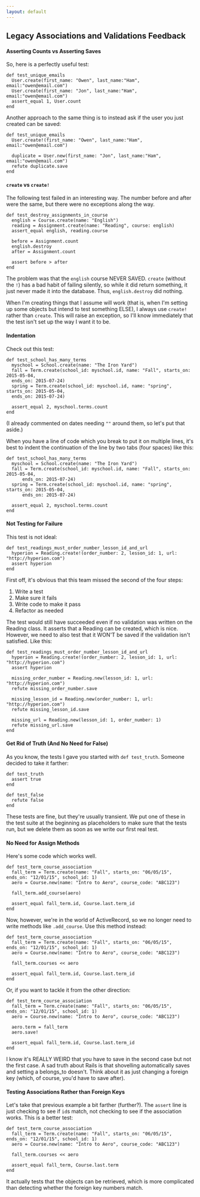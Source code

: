 ```yaml
---
layout: default
---
```


## Legacy Associations and Validations Feedback

#### Asserting Counts vs Asserting Saves

So, here is a perfectly useful test:

    def test_unique_emails
      User.create(first_name: "Owen", last_name:"Ham", email:"owen@email.com")
      User.create(first_name: "Jon", last_name:"Ham", email:"owen@email.com")
      assert_equal 1, User.count
    end

Another approach to the same thing is to instead ask if the user you just created can be saved:

    def test_unique_emails
      User.create!(first_name: "Owen", last_name:"Ham", email:"owen@email.com")

      duplicate = User.new(first_name: "Jon", last_name:"Ham", email:"owen@email.com")
      refute duplicate.save
    end

#### `create` vs `create!`

The following test failed in an interesting way.  The number before and after were the same, but there were no exceptions along the way.

    def test_destroy_assignments_in_course
      english = Course.create(name: "English")
      reading = Assignment.create(name: "Reading", course: english)
      assert_equal english, reading.course

      before = Assignment.count
      english.destroy
      after = Assignment.count

      assert before > after
    end

The problem was that the `english` course NEVER SAVED.  `create` (without the `!`) has a bad habit of failing silently, so while it did return something, it just never made it into the database.  Thus, `english.destroy` did nothing.

When I'm creating things that I assume will work (that is, when I'm setting up some objects but intend to test something ELSE), I always use `create!` rather than `create`.  This will raise an exception, so I'll know immediately that the test isn't set up the way I want it to be.


#### Indentation

Check out this test:

    def test_school_has_many_terms
      myschool = School.create(name: "The Iron Yard")
      fall = Term.create(school_id: myschool.id, name: "Fall", starts_on: 2015-05-04,
      ends_on: 2015-07-24)
      spring = Term.create(school_id: myschool.id, name: "spring", starts_on: 2015-05-04,
      ends_on: 2015-07-24)

      assert_equal 2, myschool.terms.count
    end

(I already commented on dates needing `""` around them, so let's put that aside.)

When you have a line of code which you break to put it on multiple lines, it's best to indent the continuation of the line by two tabs (four spaces) like this:

    def test_school_has_many_terms
      myschool = School.create(name: "The Iron Yard")
      fall = Term.create(school_id: myschool.id, name: "Fall", starts_on: 2015-05-04,
          ends_on: 2015-07-24)
      spring = Term.create(school_id: myschool.id, name: "spring", starts_on: 2015-05-04,
          ends_on: 2015-07-24)

      assert_equal 2, myschool.terms.count
    end

#### Not Testing for Failure

This test is not ideal:

    def test_readings_must_order_number_lesson_id_and_url
      hyperion = Reading.create!(order_number: 2, lesson_id: 1, url: "http://hyperion.com")
      assert hyperion
    end

First off, it's obvious that this team missed the second of the four steps:

1. Write a test
2. Make sure it fails
3. Write code to make it pass
4. Refactor as needed

The test would still have succeeded even if no validation was written on the Reading class.  It asserts that a Reading can be created, which is nice.  However, we need to also test that it WON'T be saved if the validation isn't satisfied.  Like this:

    def test_readings_must_order_number_lesson_id_and_url
      hyperion = Reading.create!(order_number: 2, lesson_id: 1, url: "http://hyperion.com")
      assert hyperion

      missing_order_number = Reading.new(lesson_id: 1, url: "http://hyperion.com")
      refute missing_order_number.save

      missing_lesson_id = Reading.new(order_number: 1, url: "http://hyperion.com")
      refute missing_lesson_id.save

      missing_url = Reading.new(lesson_id: 1, order_number: 1)
      refute missing_url.save
    end


#### Get Rid of Truth (And No Need for False)

As you know, the tests I gave you started with `def test_truth`.  Someone decided to take it farther:

    def test_truth
      assert true
    end

    def test_false
      refute false
    end

These tests are fine, but they're usually transient.  We put one of these in the test suite at the beginning as placeholders to make sure that the tests run, but we delete them as soon as we write our first real test.


#### No Need for Assign Methods

Here's some code which works well.

    def test_term_course_association
      fall_term = Term.create(name: "Fall", starts_on: "06/05/15", ends_on: "12/01/15", school_id: 1)
      aero = Course.new(name: "Intro to Aero", course_code: "ABC123")

      fall_term.add_course(aero)

      assert_equal fall_term.id, Course.last.term_id
    end

Now, however, we're in the world of ActiveRecord, so we no longer need to write methods like `.add_course`.  Use this method instead:

    def test_term_course_association
      fall_term = Term.create(name: "Fall", starts_on: "06/05/15", ends_on: "12/01/15", school_id: 1)
      aero = Course.new(name: "Intro to Aero", course_code: "ABC123")

      fall_term.courses << aero

      assert_equal fall_term.id, Course.last.term_id
    end

Or, if you want to tackle it from the other direction:

    def test_term_course_association
      fall_term = Term.create(name: "Fall", starts_on: "06/05/15", ends_on: "12/01/15", school_id: 1)
      aero = Course.new(name: "Intro to Aero", course_code: "ABC123")

      aero.term = fall_term
      aero.save!

      assert_equal fall_term.id, Course.last.term_id
    end

I know it's REALLY WEIRD that you have to save in the second case but not the first case.  A sad truth about Rails is that shovelling automatically saves and setting a belongs_to doesn't.  Think about it as just changing a foreign key (which, of course, you'd have to save after).

#### Testing Associations Rather than Foreign Keys

Let's take that previous example a bit farther (further?).  The `assert` line is just checking to see if `id`s match, not checking to see if the association works.  This is a better test:

    def test_term_course_association
      fall_term = Term.create(name: "Fall", starts_on: "06/05/15", ends_on: "12/01/15", school_id: 1)
      aero = Course.new(name: "Intro to Aero", course_code: "ABC123")

      fall_term.courses << aero

      assert_equal fall_term, Course.last.term
    end

It actually tests that the objects can be retrieved, which is more complicated than detecting whether the foreign key numbers match.
